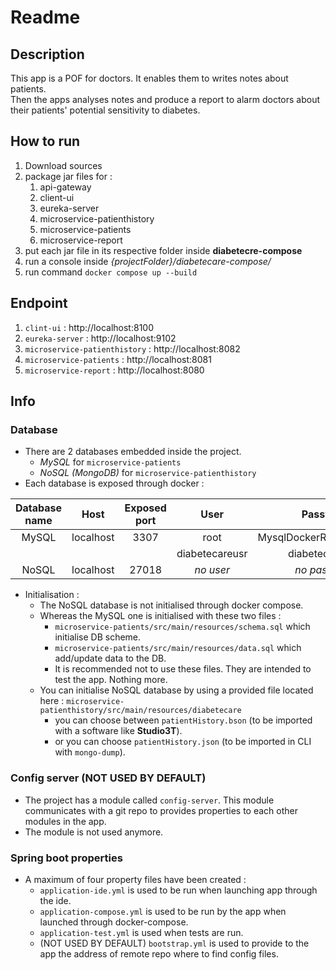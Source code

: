 # Readme
## Description
This app is a POF for doctors. It enables them to writes notes about patients.<br>
Then the apps analyses notes and produce a report to alarm doctors about their patients' potential sensitivity to diabetes.

## How to run
1. Download sources
2. package jar files for :
   1. api-gateway
   2. client-ui
   3. eureka-server
   4. microservice-patienthistory
   5. microservice-patients
   6. microservice-report
3. put each jar file in its respective folder inside <b>diabetecre-compose</b>
4. run a console inside *{projectFolder}/diabetecare-compose/*
5. run command `docker compose up --build`

## Endpoint
1. `clint-ui` : http://localhost:8100
2. `eureka-server` : http://localhost:9102
3. `microservice-patienthistory` : http://localhost:8082
4. `microservice-patients` : http://localhost:8081
5. `microservice-report` : http://localhost:8080


## Info
### Database
- There are 2 databases embedded inside the project.
  - _MySQL_ for `microservice-patients`
  - _NoSQL (MongoDB)_ for `microservice-patienthistory`
- Each database is exposed through docker : <br>

| Database name |   Host    | Exposed port |      User      |         Password         |
|:-------------:|:---------:|:------------:|:--------------:|:------------------------:|
|     MySQL     | localhost |     3307     |      root      | MysqlDockerRootP4ssW0rd! |
|               |           |              | diabetecareusr |      diabetecare123      |
|     NoSQL     | localhost |    27018     |   _no user_    |      _no password_       |

- Initialisation :
  - The NoSQL database is not initialised through docker compose.
  - Whereas the MySQL one is initialised with these two files :
    - `microservice-patients/src/main/resources/schema.sql` which initialise DB scheme.
    - `microservice-patients/src/main/resources/data.sql` which add/update data to the DB.
    - It is recommended not to use these files. They are intended to test the app. Nothing more.
  - You can initialise NoSQL database by using a provided file located here : `microservice-patienthistory/src/main/resources/diabetecare`
    - you can choose between `patientHistory.bson` (to be imported with a software like **Studio3T**).
    - or you can choose `patientHistory.json` (to be imported in CLI with `mongo-dump`).


### Config server (NOT USED BY DEFAULT)
- The project has a module called `config-server`. This module communicates with a git repo to provides properties to each other modules in the app.
- The module is not used anymore.

### Spring boot properties
- A maximum of four property files have been created :
  - `application-ide.yml` is used to be run when launching app through the ide.
  - `application-compose.yml` is used to be run by the app when launched through docker-compose.
  - `application-test.yml` is used when tests are run.
  - (NOT USED BY DEFAULT) `bootstrap.yml` is used to provide to the app the address of remote repo where to find config files. 